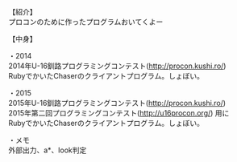 【紹介】  
プロコンのために作ったプログラムおいてくよー  


【中身】  

・2014  
2014年U-16釧路プログラミングコンテスト(http://procon.kushi.ro/)  
RubyでかいたChaserのクライアントプログラム。しょぼい。  

・2015  
2015年U-16釧路プログラミングコンテスト(http://procon.kushi.ro/)  
2015年第二回プログラミングコンテスト(http://u16procon.org/) 用に  
RubyでかいたChaserのクライアントプログラム。しょぼい。  

・メモ  
外部出力、a*、look判定  